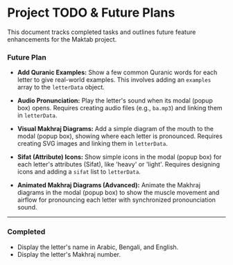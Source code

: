 # Project TODO & Future Plans

This document tracks completed tasks and outlines future feature enhancements for the Maktab project.

### Future Plan

*   **Add Quranic Examples:** Show a few common Quranic words for each letter to give real-world examples. This involves adding an `examples` array to the `letterData` object.

*   **Audio Pronunciation:** Play the letter's sound when its modal (popup box) opens. Requires creating audio files (e.g., `ba.mp3`) and linking them in `letterData`.

*   **Visual Makhraj Diagrams:** Add a simple diagram of the mouth to the modal (popup box), showing where each letter is pronounced. Requires creating SVG images and linking them in `letterData`.

*   **Sifat (Attribute) Icons:** Show simple icons in the modal (popup box) for each letter's attributes (Sifat), like 'heavy' or 'light'. Requires designing icons and adding a `sifat` list to `letterData`.

*   **Animated Makhraj Diagrams (Advanced):** Animate the Makhraj diagrams in the modal (popup box) to show the muscle movement and airflow for pronouncing each letter with synchronized pronounciation sound.

---

### Completed

-   Display the letter's name in Arabic, Bengali, and English.
-   Display the letter's Makhraj number.